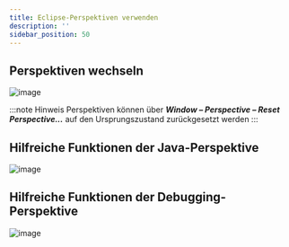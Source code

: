 ```yaml
---
title: Eclipse-Perspektiven verwenden
description: ''
sidebar_position: 50
--- 
```


## Perspektiven wechseln
![image](https://user-images.githubusercontent.com/47243617/209168372-45c00707-e408-400d-ac25-f122242eff5a.png)

:::note Hinweis
Perspektiven können über _**Window – Perspective – Reset Perspective...**_ auf den Ursprungszustand zurückgesetzt werden
:::

## Hilfreiche Funktionen der Java-Perspektive
![image](https://user-images.githubusercontent.com/47243617/209168402-4396c998-08ca-46ba-9c70-af331691b856.png)

## Hilfreiche Funktionen der Debugging-Perspektive
![image](https://user-images.githubusercontent.com/47243617/209168425-7c333b87-aeb0-45db-85dd-8199c8ff4437.png)
